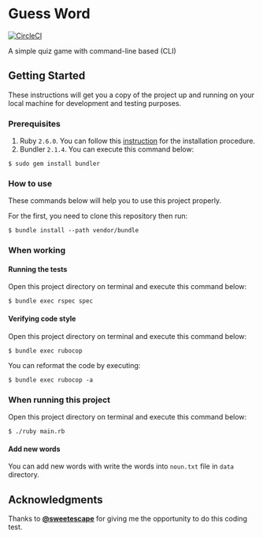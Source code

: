 # Guess Word

[![CircleCI](https://circleci.com/gh/mughieams/guess-word/tree/master.svg?style=svg)](https://circleci.com/gh/mughieams/guess-word/tree/master)

A simple quiz game with command-line based (CLI)

## Getting Started

These instructions will get you a copy of the project up and running on your local machine for development and testing purposes.

### Prerequisites

1. Ruby `2.6.0`. You can follow this [instruction](https://www.ruby-lang.org/en/documentation/installation/) for the installation procedure.
2. Bundler `2.1.4`. You can execute this command below:
```console
$ sudo gem install bundler
```

### How to use

These commands below will help you to use this project properly.

For the first, you need to clone this repository then run:

```
$ bundle install --path vendor/bundle
```
### When working

#### Running the tests

Open this project directory on terminal and execute this command below:

```console
$ bundle exec rspec spec
```

#### Verifying code style

Open this project directory on terminal and execute this command below:

```console
$ bundle exec rubocop 
```

You can reformat the code by executing:

```console
$ bundle exec rubocop -a
```

### When running this project

Open this project directory on terminal and execute this command below:

```console
$ ./ruby main.rb
```
#### Add new words

You can add new words with write the words into `noun.txt` file in `data` directory. 

## Acknowledgments

Thanks to [**@sweetescape**](https://www.sweetescape.com/en) for giving me the opportunity to do this coding test.
